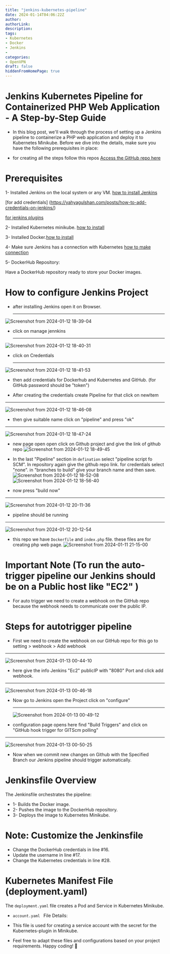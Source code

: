 ```yaml
---
title: "jenkins-kubernetes-pipeline"
date: 2024-01-14T04:06:22Z
author:
authorLink:
description:
tags:
- Kubernetes
- Docker
- Jenkins
- 
categories:
- OpenVPN
draft: false
hiddenFromHomePage: true
---
```


# Jenkins Kubernetes Pipeline for Containerized PHP Web Application - A Step-by-Step Guide

* In this blog post, we'll walk through the process of setting up a Jenkins pipeline to containerize a PHP web application and deploy it to Kubernetes Minikube. Before we dive into the details, make sure you have the following prerequisites in place:

* for creating all the steps follow this repos [Access the GitHub repo here](https://github.com/yahyagulshan/jenkins-kubernetes-pipeline)

# Prerequisites

1- Installed Jenkins on the local system or any VM. [how to install Jenkins](https://yahyagulshan.com/posts/How-to-install-Jenkins-on-Ubuntu-22.04/)
     
[for add credentials] (https://yahyagulshan.com/posts/how-to-add-credentials-on-jenkins/) 
     
[for jenkins plugins](https://yahyagulshan.com/posts/how-to-install-jenkins-pluging/)

2- Installed Kubernetes minikube. [how to install](https://yahyagulshan.com/posts/how-to-install-kubernetes/)

3- Installed Docker.[how to install](https://yahyagulshan.com/posts/how-to-install-docker-on-ubuntu/)

4- Make sure Jenkins has a connection with Kubernetes  [how to make connection](https://medium.com/@devayanthakur/minikube-configure-jenkins-kubernetes-plugin-25eb804d0dec)

5- DockerHub Repository:

Have a DockerHub repository ready to store your Docker images.

# How to configure Jenkins Project

* after installing Jenkins open it on Browser.

   ---
 ![Screenshot from 2024-01-12 18-39-04](https://github.com/yahyagulshan/jenkins-kubernetes-pipeline/assets/59036269/9e68ad15-43a1-443e-bae9-407e5d03b8f7)

* click on manage jennkins

  ---
![Screenshot from 2024-01-12 18-40-31](https://github.com/yahyagulshan/jenkins-kubernetes-pipeline/assets/59036269/9da07e5e-6d19-423d-9e79-ad16ccc5f9d4)

* click on  Credentials

  ---
 ![Screenshot from 2024-01-12 18-41-53](https://github.com/yahyagulshan/jenkins-kubernetes-pipeline/assets/59036269/c97d975c-f2be-4cac-8bab-f1aa2c755308)

* then add credentials for Dockerhub and Kubernetes and GitHub. (for GitHub password should be "token")

* After creating the credentials create Pipeline for that click on newItem

---
 ![Screenshot from 2024-01-12 18-46-08](https://github.com/yahyagulshan/jenkins-kubernetes-pipeline/assets/59036269/ed35b900-1c74-42dc-b5ca-22e426aeb537)

* then give suitable name click on "pipeline" and press "ok"

---
 ![Screenshot from 2024-01-12 18-47-24](https://github.com/yahyagulshan/jenkins-kubernetes-pipeline/assets/59036269/1372fcae-3936-48d3-ab24-093606de9cb6)

* new page open open click on Github project and give the link of github repo ![Screenshot from 2024-01-12 18-49-45](https://github.com/yahyagulshan/jenkins-kubernetes-pipeline/assets/59036269/3a159ae1-cb14-41b9-ad2f-52e16a490059)

* In the last "Pipeline" section in `defination` select "pipeline script fo SCM". In repository again give the github repo link. for credentials select "none". in "branches to build" give your branch name and then save.
![Screenshot from 2024-01-12 18-52-08](https://github.com/yahyagulshan/jenkins-kubernetes-pipeline/assets/59036269/102837de-a251-45a7-bb37-ab510899e10d)![Screenshot from 2024-01-12 18-56-40](https://github.com/yahyagulshan/jenkins-kubernetes-pipeline/assets/59036269/f24dbd03-7f3e-4cda-8987-b56351a2fa5d)

* now press "build now"

---
![Screenshot from 2024-01-12 20-11-36](https://github.com/yahyagulshan/jenkins-kubernetes-pipeline/assets/59036269/d6780edf-9ffb-4664-9484-59f8899ab2a9)

* pipeline should be running

---
![Screenshot from 2024-01-12 20-12-54](https://github.com/yahyagulshan/jenkins-kubernetes-pipeline/assets/59036269/ce50cbd9-3af6-4144-8d93-c380941f0f8e)

 * this repo we have `Dockerfile` and `index.php` file. these files are for creating php web page.
![Screenshot from 2024-01-11 21-15-00](https://github.com/yahyagulshan/jenkins-kubernetes-pipeline/assets/59036269/fb7ab2cc-ca83-40a7-8e4b-af814cfc8937)

# Important Note (To run the auto-trigger pipeline our Jenkins should be on a Public host like "EC2" )
* For auto trigger we need to create a webhook on the GitHub repo because the webhook needs to communicate over the public IP.

# Steps for autotrigger pipeline
* First we need to create the webhook on our GitHub repo for this go to setting > webhook > Add webhook 

---
![Screenshot from 2024-01-13 00-44-10](https://github.com/yahyagulshan/jenkins-kubernetes-pipeline/assets/59036269/abf5cd71-27d5-4904-adfa-60fcd602ac6e)

* here give the info Jenkins "Ec2" publicIP with "8080" Port and click add webhook.

---
  ![Screenshot from 2024-01-13 00-46-18](https://github.com/yahyagulshan/jenkins-kubernetes-pipeline/assets/59036269/434e680b-cb46-4cd0-97a2-9bf93dbd543b)

* Now go to Jenkins open the Project click on "configure"

  ---
  ![Screenshot from 2024-01-13 00-49-12](https://github.com/yahyagulshan/jenkins-kubernetes-pipeline/assets/59036269/bdbc72d0-c0e3-4d6c-9a04-cfacd666569a)

* configuration page opens here find "Build Triggers" and click on "GitHub hook trigger for GITScm polling"

 ---
 ![Screenshot from 2024-01-13 00-50-25](https://github.com/yahyagulshan/jenkins-kubernetes-pipeline/assets/59036269/d0a1ca88-66d0-4710-a3dc-3cb6d3fc2158)

 * Now when we commit new changes on Github with the Specified Branch our Jenkins pipeline should trigger automatically.

# Jenkinsfile Overview

The Jenkinsfile orchestrates the pipeline:

* 1- Builds the Docker image.
* 2- Pushes the image to the DockerHub repository.
* 3- Deploys the image to Kubernetes Minikube.

# Note: Customize the Jenkinsfile

* Change the DockerHub credentials in line #16.
* Update the username in line #17.
* Change the Kubernetes credentials in line #28.

# Kubernetes Manifest File (deployment.yaml)

The `deployment.yaml` file creates a Pod and Service in Kubernetes Minikube.

* `account.yaml ` File Details: 

* This file is used for creating a service account with the secret for the Kubernetes-plugin in Minikube.

* Feel free to adapt these files and configurations based on your project requirements. Happy coding! 🚀

